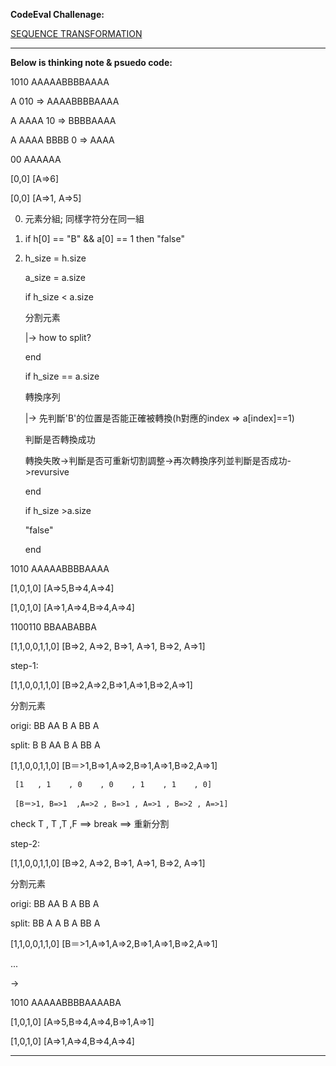 __CodeEval Challenage:__

[SEQUENCE TRANSFORMATION](https://www.codeeval.com/open_challenges/130/)

- - -
__Below is thinking note & psuedo code:__
>
1010 AAAAABBBBAAAA

A 010  => AAAABBBBAAAA

A AAAA 10 => BBBBAAAA

A AAAA BBBB 0 => AAAA

>
00 AAAAAA 

[0,0] [A=>6]

[0,0] [A=>1, A=>5]


0) 元素分組; 同樣字符分在同一組

1) if h[0] == "B" && a[0] == 1 then "false" 


2) h_size = h.size 

   a_size = a.size
  
   if h_size < a.size 

    分割元素

    |-> how to split?

   end

   if h_size == a.size 

      轉換序列

      |-> 先判斷'B'的位置是否能正確被轉換(h對應的index => a[index]==1)

      判斷是否轉換成功

      轉換失敗->判斷是否可重新切割調整->再次轉換序列並判斷是否成功->revursive

   end

   if h_size >a.size

      "false"

   end
>
1010 AAAAABBBBAAAA

[1,0,1,0] [A=>5,B=>4,A=>4]

[1,0,1,0] [A=>1,A=>4,B=>4,A=>4]


>
1100110 BBAABABBA

[1,1,0,0,1,1,0] [B=>2, A=>2, B=>1, A=>1, B=>2, A=>1]

step-1:

[1,1,0,0,1,1,0] [B=>2,A=>2,B=>1,A=>1,B=>2,A=>1]

分割元素 

origi: BB AA B A BB A

split: B B AA B A BB A

[1,1,0,0,1,1,0] [B＝>1,B=>1,A=>2,B=>1,A=>1,B=>2,A=>1]

     [1   , 1    , 0    , 0    , 1    , 1    , 0] 

     [B＝>1, B=>1  ,A=>2 , B=>1 , A=>1 , B=>2 , A=>1]

check T    , T     ,T    ,F     ==> break ==> 重新分割

step-2:

[1,1,0,0,1,1,0] [B=>2, A=>2, B=>1, A=>1, B=>2, A=>1]

分割元素 

origi: BB AA B A BB A

split: BB A A B A BB A

[1,1,0,0,1,1,0] [B＝>1,A=>1,A=>2,B=>1,A=>1,B=>2,A=>1]

...



->

1010 AAAAABBBBAAAABA

[1,0,1,0] [A=>5,B=>4,A=>4,B=>1,A=>1]

[1,0,1,0] [A=>1,A=>4,B=>4,A=>4]

- - -

